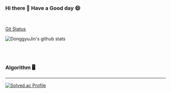 ### Hi there 👋 Have a Good day 😄
<br/>

<!-- ### Most Tech Stack ✏️
![Top Langs](https://github-readme-stats-git-masterrstaa-rickstaa.vercel.app/api/top-langs/?username=DonggyuJin&layout=compact&theme=tokyonight)
<br/>
<br/> -->

<u>Git Status</u>

![DonggyuJin's github stats](https://github-readme-stats-git-masterrstaa-rickstaa.vercel.app/api?username=DonggyuJin&show_icons=true&theme=tokyonight)


<br/>
<br/>

### Algorithm 🖥️
---
[![Solved.ac Profile](http://mazassumnida.wtf/api/v2/generate_badge?boj=jdk2531)](https://solved.ac/jdk2531/)

<br/>
